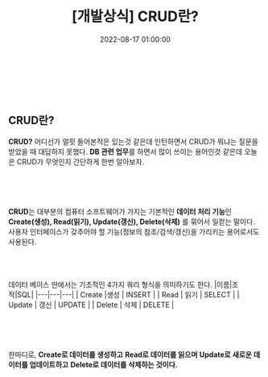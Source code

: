 ﻿---
permalink: /2022-08-17-CRUD란?/
published: true
title: "[개발상식] CRUD란?"
date: 2022-08-17 01:00:00
toc: true
toc_sticky: true
toc_label: "CRUD란?"
categories:
- 개발상식
tags:
- CRUD
- 개발상식
---
<br><br><br>

## CRUD란?
**CRUD?** 어디선가 얼핏 들어본적은 있는것 같은데 인턴하면서 CRUD가 뭐냐는 질문을 받았을 때 대답하지 못했다. **DB 관련 업무**를 하면서 많이 쓰이는 용어인것 같은데 오늘은 CRUD가 무엇인지 간단하게 한번 알아보자.

<br><br><br>

**CRUD**는 대부분의 컴퓨터 소프트웨어가 가지는 기본적인 **데이터 처리 기능**인 **Create(생성), Read(읽기), Update(갱신), Delete(삭제)** 를 묶어서 일컫는 말이다. 사용자 인터페이스가 갖추어야 할 기능(정보의 참조/검색/갱신)을 가리키는 용어로서도 사용된다.

<br><br><br>
데이터 베이스 딴에서는 기초적인 4가지 쿼리 형식을 의미하기도 한다.
|이름|조작|SQL|
|---|---|---|
|         Create     |생성      |       INSERT       |
|       Read       |       읽기        |       SELECT        |
|       Update        |       갱신        |      UPDATE       |
|       Delete        |        삭제        |       DELETE        |

<br><br><br>

한마디로,
**Create로 데이터를 생성하고**
**Read로 데이터를 읽으며**
**Update로 새로운 데이터를 업데이트하고**
**Delete로 데이터를 삭제하는 것이다.**

<br><br><br>
